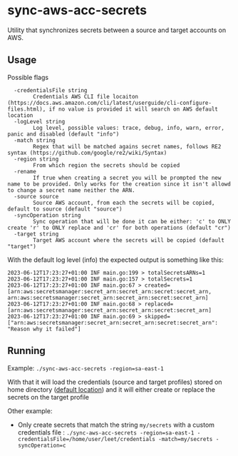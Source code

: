 # sync-aws-acc-secrets

Utility that synchronizes secrets between a source and target accounts on AWS.

## Usage

Possible flags
```
  -credentialsFile string
        Credentials AWS CLI file locaiton (https://docs.aws.amazon.com/cli/latest/userguide/cli-configure-files.html), if no value is provided it will search on AWS default location
  -logLevel string
        Log level, possible values: trace, debug, info, warn, error, panic and disabled (default "info")
  -match string
        Regex that will be matched agains secret names, follows RE2 syntax (https://github.com/google/re2/wiki/Syntax)
  -region string
        From which region the secrets should be copied
  -rename
        If true when creating a secret you will be prompted the new name to be provided. Only works for the creation since it isn't allowd to change a secret name neither the ARN.
  -source source
        Source AWS account, from each the secrets will be copied, default to source (default "source")
  -syncOperation string
        Sync operation that will be done it can be either: 'c' to ONLY create 'r' to ONLY replace and 'cr' for both operations (default "cr")
  -target string
        Target AWS account where the secrets will be copied (default "target")
```

With the default log level (info) the expected output is something like this:

```
2023-06-12T17:23:27+01:00 INF main.go:199 > totalSecretsARNs=1
2023-06-12T17:23:27+01:00 INF main.go:157 > totalSecrets=1
2023-06-12T17:23:27+01:00 INF main.go:67 > created=[arn:aws:secretsmanager:secret_arn:secret_arn:secret:secret_arn, arn:aws:secretsmanager:secret_arn:secret_arn:secret:secret_arn]
2023-06-12T17:23:27+01:00 INF main.go:68 > replaced=[arn:aws:secretsmanager:secret_arn:secret_arn:secret:secret_arn]
2023-06-12T17:23:27+01:00 INF main.go:69 > skipped=["arn:aws:secretsmanager:secret_arn:secret_arn:secret:secret_arn": "Reason why it failed"]
```

## Running

Example: `./sync-aws-acc-secrets -region=sa-east-1`

With that it will load the credentials (source and target profiles) stored on
home directory ([default location](https://docs.aws.amazon.com/cli/latest/userguide/cli-configure-files.html)) and it will either create or replace the secrets on the target profile

Other example:

- Only create secrets that match the string `my/secrets` with a custom credentials file :
`./sync-aws-acc-secrets -region=sa-east-1 -credentialsFile=/home/user/leet/credentials -match=my/secrets -syncOperation=c`
